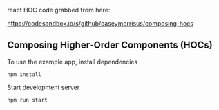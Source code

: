 react HOC code grabbed from here:

https://codesandbox.io/s/github/caseymorrisus/composing-hocs

## Composing Higher-Order Components (HOCs)

To use the example app, install dependencies

`npm install`

Start development server

`npm run start`
